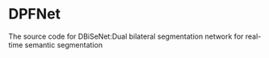 # DPFNet
The source code for DBiSeNet:Dual bilateral segmentation network for real-time semantic segmentation
